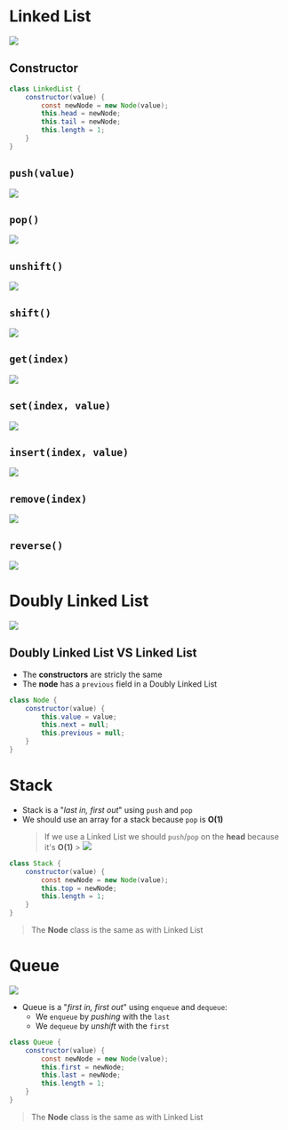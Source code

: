 # Linked List

![](img/linked-list.png)

## Constructor

```java
class LinkedList {
    constructor(value) {
        const newNode = new Node(value);
        this.head = newNode;
        this.tail = newNode;
        this.length = 1;
    }
}
```

## `push(value)`

![](img/linked-list-push.png)

## `pop()`

![](img/linked-list-pop.png)

## `unshift()`

![](img/linked-list-unshift.png)

## `shift()`

![](img/linked-list-shift.png)

## `get(index)`

![](img/linked-list-get.png)

## `set(index, value)`

![](img/linked-list-set.png)

## `insert(index, value)`

![](img/linked-list-insert.png)

## `remove(index)`

![](img/linked-list-remove.png)

## `reverse()`

![](img/linked-list-reverse.png)

# Doubly Linked List

![](img/doubly-linked-list.png)

## Doubly Linked List VS Linked List

-   The **constructors** are stricly the same
-   The **node** has a `previous` field in a Doubly Linked List

```java
class Node {
    constructor(value) {
        this.value = value;
        this.next = null;
        this.previous = null;
    }
}
```

# Stack

-   Stack is a "_last in, first out_" using `push` and `pop`
-   We should use an array for a stack because `pop` is **O(1)**
    > If we use a Linked List we should `push`/`pop` on the **head** because it's **O(1)** > ![](img/stack.png)

```java
class Stack {
    constructor(value) {
        const newNode = new Node(value);
        this.top = newNode;
        this.length = 1;
    }
}
```

> The **Node** class is the same as with Linked List

# Queue

![](img/queue.png)

-   Queue is a "_first in, first out_" using `enqueue` and `dequeue`:
    -   We `enqueue` by _pushing_ with the `last`
    -   We `dequeue` by _unshift_ with the `first`

```java
class Queue {
    constructor(value) {
        const newNode = new Node(value);
        this.first = newNode;
        this.last = newNode;
        this.length = 1;
    }
}
```

> The **Node** class is the same as with Linked List

